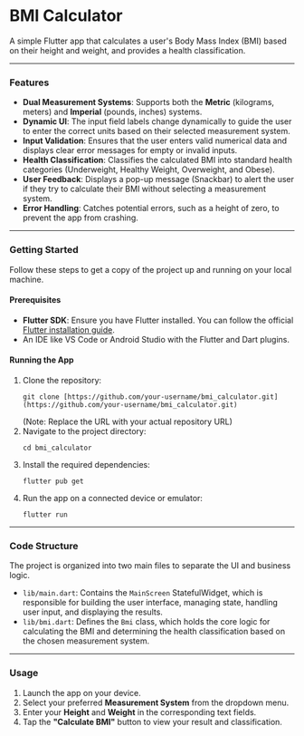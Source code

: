 # BMI Calculator

A simple Flutter app that calculates a user's Body Mass Index (BMI) based on their height and weight, and provides a health classification.

---

### Features

* **Dual Measurement Systems**: Supports both the **Metric** (kilograms, meters) and **Imperial** (pounds, inches) systems.
* **Dynamic UI**: The input field labels change dynamically to guide the user to enter the correct units based on their selected measurement system.
* **Input Validation**: Ensures that the user enters valid numerical data and displays clear error messages for empty or invalid inputs.
* **Health Classification**: Classifies the calculated BMI into standard health categories (Underweight, Healthy Weight, Overweight, and Obese).
* **User Feedback**: Displays a pop-up message (Snackbar) to alert the user if they try to calculate their BMI without selecting a measurement system.
* **Error Handling**: Catches potential errors, such as a height of zero, to prevent the app from crashing.

---

### Getting Started

Follow these steps to get a copy of the project up and running on your local machine.

#### Prerequisites

* **Flutter SDK**: Ensure you have Flutter installed. You can follow the official [Flutter installation guide](https://flutter.dev/docs/get-started/install).
* An IDE like VS Code or Android Studio with the Flutter and Dart plugins.

#### Running the App

1.  Clone the repository:
    ```
    git clone [https://github.com/your-username/bmi_calculator.git](https://github.com/your-username/bmi_calculator.git)
    ```
    (Note: Replace the URL with your actual repository URL)
2.  Navigate to the project directory:
    ```
    cd bmi_calculator
    ```
3.  Install the required dependencies:
    ```
    flutter pub get
    ```
4.  Run the app on a connected device or emulator:
    ```
    flutter run
    ```

---

### Code Structure

The project is organized into two main files to separate the UI and business logic.

* `lib/main.dart`: Contains the `MainScreen` StatefulWidget, which is responsible for building the user interface, managing state, handling user input, and displaying the results.
* `lib/bmi.dart`: Defines the `Bmi` class, which holds the core logic for calculating the BMI and determining the health classification based on the chosen measurement system.

---

### Usage

1.  Launch the app on your device.
2.  Select your preferred **Measurement System** from the dropdown menu.
3.  Enter your **Height** and **Weight** in the corresponding text fields.
4.  Tap the **"Calculate BMI"** button to view your result and classification.
